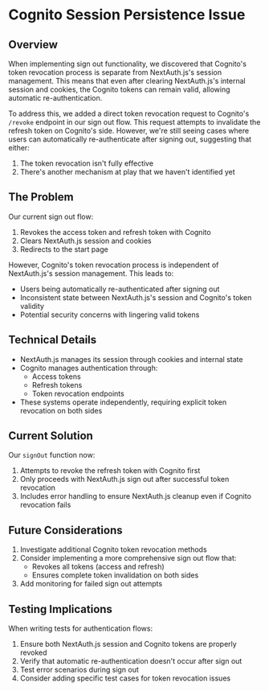 # Cognito Session Persistence Issue

## Overview

When implementing sign out functionality, we discovered that Cognito's token revocation process is separate from NextAuth.js's session management. This means that even after clearing NextAuth.js's internal session and cookies, the Cognito tokens can remain valid, allowing automatic re-authentication.

To address this, we added a direct token revocation request to Cognito's `/revoke` endpoint in our sign out flow. This request attempts to invalidate the refresh token on Cognito's side. However, we're still seeing cases where users can automatically re-authenticate after signing out, suggesting that either:

1. The token revocation isn't fully effective
2. There's another mechanism at play that we haven't identified yet

## The Problem

Our current sign out flow:

1. Revokes the access token and refresh token with Cognito
2. Clears NextAuth.js session and cookies
3. Redirects to the start page

However, Cognito's token revocation process is independent of NextAuth.js's session management. This leads to:

- Users being automatically re-authenticated after signing out
- Inconsistent state between NextAuth.js's session and Cognito's token validity
- Potential security concerns with lingering valid tokens

## Technical Details

- NextAuth.js manages its session through cookies and internal state
- Cognito manages authentication through:
  - Access tokens
  - Refresh tokens
  - Token revocation endpoints
- These systems operate independently, requiring explicit token revocation on both sides

## Current Solution

Our `signOut` function now:

1. Attempts to revoke the refresh token with Cognito first
2. Only proceeds with NextAuth.js sign out after successful token revocation
3. Includes error handling to ensure NextAuth.js cleanup even if Cognito revocation fails

## Future Considerations

1. Investigate additional Cognito token revocation methods
2. Consider implementing a more comprehensive sign out flow that:
   - Revokes all tokens (access and refresh)
   - Ensures complete token invalidation on both sides
3. Add monitoring for failed sign out attempts

## Testing Implications

When writing tests for authentication flows:

1. Ensure both NextAuth.js session and Cognito tokens are properly revoked
2. Verify that automatic re-authentication doesn't occur after sign out
3. Test error scenarios during sign out
4. Consider adding specific test cases for token revocation issues
